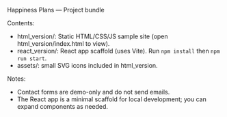 Happiness Plans — Project bundle

Contents:
- html_version/: Static HTML/CSS/JS sample site (open html_version/index.html to view).
- react_version/: React app scaffold (uses Vite). Run `npm install` then `npm run start`.
- assets/: small SVG icons included in html_version.

Notes:
- Contact forms are demo-only and do not send emails.
- The React app is a minimal scaffold for local development; you can expand components as needed.

